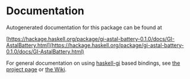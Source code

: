 # Documentation
Autogenerated documentation for this package can be found at

[https://hackage.haskell.org/package/gi-astal-battery-0.1.0/docs/GI-AstalBattery.html](https://hackage.haskell.org/package/gi-astal-battery-0.1.0/docs/GI-AstalBattery.html)

For general documentation on using [haskell-gi](https://github.com/haskell-gi/haskell-gi) based bindings, see [the project page](https://github.com/haskell-gi/haskell-gi) or [the Wiki](https://github.com/haskell-gi/haskell-gi/wiki).
